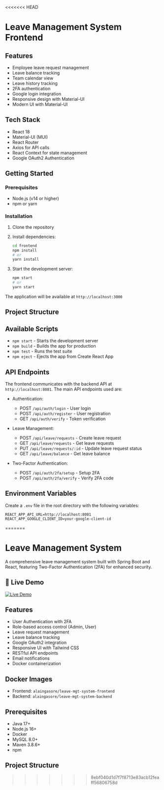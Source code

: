 <<<<<<< HEAD
# Leave Management System Frontend

## Features

- Employee leave request management
- Leave balance tracking
- Team calendar view
- Leave history tracking
- 2FA authentication
- Google login integration
- Responsive design with Material-UI
- Modern UI with Material-UI

## Tech Stack

- React 18
- Material-UI (MUI)
- React Router
- Axios for API calls
- React Context for state management
- Google OAuth2 Authentication

## Getting Started

### Prerequisites

- Node.js (v14 or higher)
- npm or yarn

### Installation

1. Clone the repository
2. Install dependencies:

   ```bash
   cd frontend
   npm install
   # or
   yarn install
   ```

3. Start the development server:
   ```bash
   npm start
   # or
   yarn start
   ```

The application will be available at `http://localhost:3000`

## Project Structure

## Available Scripts

- `npm start` - Starts the development server
- `npm build` - Builds the app for production
- `npm test` - Runs the test suite
- `npm eject` - Ejects the app from Create React App

## API Endpoints

The frontend communicates with the backend API at `http://localhost:8081`. The main API endpoints used are:

- Authentication:

  - POST `/api/auth/login` - User login
  - POST `/api/auth/register` - User registration
  - GET `/api/auth/verify` - Token verification

- Leave Management:

  - POST `/api/leave/requests` - Create leave request
  - GET `/api/leave/requests` - Get leave requests
  - PUT `/api/leave/requests/:id` - Update leave request status
  - GET `/api/leave/balance` - Get leave balance

- Two-Factor Authentication:
  - POST `/api/auth/2fa/setup` - Setup 2FA
  - POST `/api/auth/2fa/verify` - Verify 2FA code

## Environment Variables

Create a `.env` file in the root directory with the following variables:

```
REACT_APP_API_URL=http://localhost:8081
REACT_APP_GOOGLE_CLIENT_ID=your-google-client-id
```
=======
# Leave Management System

A comprehensive leave management system built with Spring Boot and React, featuring Two-Factor Authentication (2FA) for enhanced security.

## 🚀 Live Demo
[![Live Demo](https://img.shields.io/badge/live-demo-brightgreen)](https://leave-management-4i9g.onrender.com)

## Features

- User Authentication with 2FA
- Role-based access control (Admin, User)
- Leave request management
- Leave balance tracking
- Google OAuth2 integration
- Responsive UI with Tailwind CSS
- RESTful API endpoints
- Email notifications
- Docker containerization

## Docker Images

- Frontend: `alaingasore/leave-mgt-system-frontend`
- Backend: `alaingasore/leave-mgt-system-backend`

## Prerequisites

- Java 17+
- Node.js 16+
- Docker
- MySQL 8.0+
- Maven 3.8.6+
- npm

## Project Structure
>>>>>>> 8ebf040d1d7f7f8713e83acb12feaff56806758d
